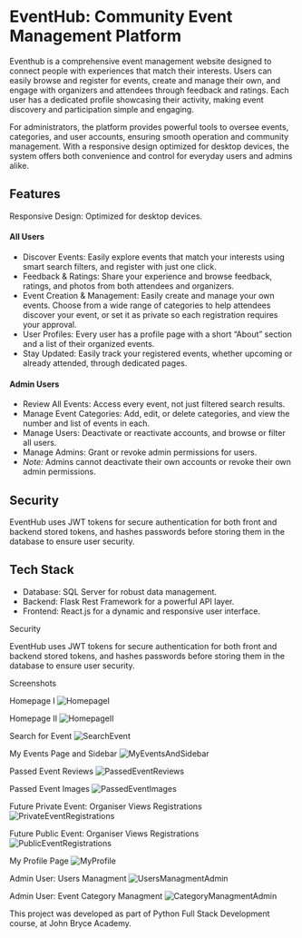 <h1>EventHub: Community Event Management Platform</h1>

  <p>Eventhub is a comprehensive event management website designed to connect people with experiences that match their interests. Users can easily browse and register for events, create and manage their own, and engage with organizers and attendees through feedback and ratings. Each user has a dedicated profile showcasing their activity, making event discovery and participation simple and engaging.
  </p>
  <p>For administrators, the platform provides powerful tools to oversee events, categories, and user accounts, ensuring smooth operation and community management. With a responsive design optimized for desktop devices, the system offers both convenience and control for everyday users and admins alike.
  </p>

  <h2>Features</h2>
  <p>Responsive Design: Optimized for desktop devices.</p>
  <h4>All Users</h4>
  <ul>
      <li>Discover Events: Easily explore events that match your interests using smart search filters, and register with just one click.</li>
      <li>Feedback & Ratings: Share your experience and browse feedback, ratings, and photos from both attendees and organizers.</li>
      <li>Event Creation & Management: Easily create and manage your own events. Choose from a wide range of categories to help attendees discover your event, or set it as private so each registration requires your approval.</li>
      <li>User Profiles: Every user has a profile page with a short “About” section and a list of their organized events.</li>
      <li>Stay Updated: Easily track your registered events, whether upcoming or already attended, through dedicated pages.</li>
  </ul>

  <h4>Admin Users</h4>
  <ul>
      <li>Review All Events: Access every event, not just filtered search results.</li>
      <li>Manage Event Categories: Add, edit, or delete categories, and view the number and list of events in each.</li>
      <li>Manage Users: Deactivate or reactivate accounts, and browse or filter all users.</li>
      <li>Manage Admins: Grant or revoke admin permissions for users.</li>
      <li><em>Note:</em> Admins cannot deactivate their own accounts or revoke their own admin permissions.</li>
  </ul>


  <h2>Security</h2>
  <p>EventHub uses JWT tokens for secure authentication for both front and backend stored tokens, and hashes passwords before storing them in the database to ensure user security.</p>

  
  <h2>Tech Stack</h2>

* Database: SQL Server for robust data management.
* Backend: Flask Rest Framework for a powerful API layer.
* Frontend: React.js for a dynamic and responsive user interface.

Security

EventHub uses JWT tokens for secure authentication for both front and backend stored tokens, and hashes passwords before storing them in the database to ensure user security.

Screenshots

Homepage I
![HomepageI](/screenshots/homepage.jpg "Homepage I")

Homepage II
![HomepageII](/screenshots/homepage2.jpg "Homepage II")

Search for Event
![SearchEvent](/screenshots/search_event.jpg "Search for Event")

My Events Page and Sidebar
![MyEventsAndSidebar](/screenshots/my_events_and_sidebar.jpg "My Events Page and Sidebar")

Passed Event Reviews
![PassedEventReviews](/screenshots/event_reviews.jpg "Passed Event Reviews")

Passed Event Images
![PassedEventImages](/screenshots/event_images.jpg "Passed Event Images")

Future Private Event: Organiser Views Registrations
![PrivateEventRegistrations](/screenshots/organiser_registrations.jpg "Future Private Event: Organiser Views Registrations")

Future Public Event: Organiser Views Registrations
![PublicEventRegistrations](/screenshots/organiser_registrations_public.jpg "Future Public Event: Organiser Views Registrations")

My Profile Page
![MyProfile](/screenshots/update_profile.jpg "My Profile Page")

Admin User: Users Managment
![UsersManagmentAdmin](/screenshots/users_mangment.jpg "Admin User: Users Managment")

Admin User: Event Category Managment
![CategoryManagmentAdmin](/screenshots/cat_managment.jpg "Admin User: Event Category Managment")

This project was developed as part of Python Full Stack Development course, at John Bryce Academy. 
